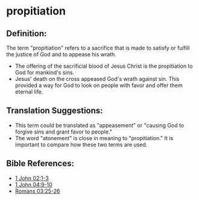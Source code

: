 # propitiation #

## Definition: ##

The term "propitiation" refers to a sacrifice that is made to satisfy or fulfill the justice of God and to appease his wrath.

* The offering of the sacrificial blood of Jesus Christ is the propitiation to God for mankind's sins.
* Jesus' death on the cross appeased God's wrath against sin. This provided a way for God to look on people with favor and offer them eternal life.

## Translation Suggestions: ##

* This term could be translated as "appeasement" or "causing God to forgive sins and grant favor to people."
* The word "atonement" is close in meaning to "propitiation." It is important to compare how these two terms are used.



## Bible References: ##

* [1 John 02:1-3](en/tn/1jn/help/02/01)
* [1 John 04:9-10](en/tn/1jn/help/04/09)
* [Romans 03:25-26](en/tn/rom/help/03/25)
